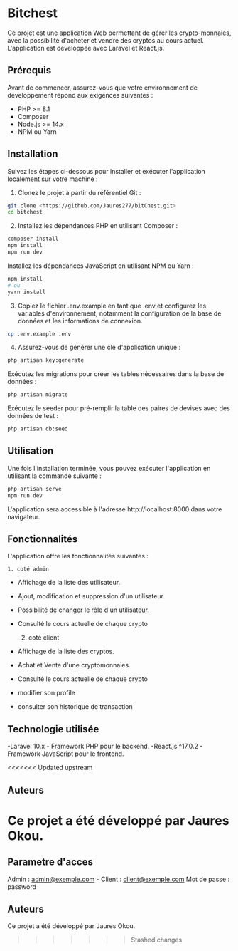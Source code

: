 # Bitchest

Ce projet est une application Web permettant de gérer les crypto-monnaies, avec la possibilité d'acheter et vendre des cryptos au cours actuel. L'application est développée avec Laravel et React.js.

## Prérequis

Avant de commencer, assurez-vous que votre environnement de développement répond aux exigences suivantes :

- PHP >= 8.1
- Composer
- Node.js >= 14.x
- NPM ou Yarn

## Installation

Suivez les étapes ci-dessous pour installer et exécuter l'application localement sur votre machine :

1. Clonez le projet à partir du référentiel Git :

```bash
git clone <https://github.com/Jaures277/bitChest.git>
cd bitchest
```

2. Installez les dépendances PHP en utilisant Composer :

```bash
composer install
npm install
npm run dev
```

Installez les dépendances JavaScript en utilisant NPM ou Yarn :

```bash
npm install
# ou
yarn install
```

3. Copiez le fichier .env.example en tant que .env et configurez les variables d'environnement, notamment la configuration de la base de données et les informations de connexion.

```bash
cp .env.example .env
```

4. Assurez-vous de générer une clé d'application unique :

```bash
php artisan key:generate

```

Exécutez les migrations pour créer les tables nécessaires dans la base de données :

```bash
php artisan migrate
```

Exécutez le seeder pour pré-remplir la table des paires de devises avec des données de test :

```bash
php artisan db:seed
```

## Utilisation
Une fois l'installation terminée, vous pouvez exécuter l'application en utilisant la commande suivante :

```bash
php artisan serve
npm run dev
```

L'application sera accessible à l'adresse http://localhost:8000 dans votre navigateur.

## Fonctionnalités
L'application offre les fonctionnalités suivantes :

    1. coté admin

- Affichage de la liste des utilisateur.
- Ajout, modification et suppression d'un utilisateur.
- Possibilité de changer le rôle d'un utilisateur.
- Consulté le cours actuelle de chaque crypto

    2. coté client

- Affichage de la liste des cryptos.
- Achat et Vente d'une cryptomonnaies.
- Consulté le cours actuelle de chaque crypto
- modifier son profile
- consulter son historique de transaction

## Technologie utilisée

-Laravel 10.x - Framework PHP pour le backend.
-React.js ^17.0.2 - Framework JavaScript pour le frontend.

<<<<<<< Updated upstream
## Auteurs
Ce projet a été développé par Jaures Okou.
=======
## Parametre d'acces
Admin : admin@exemple.com - 
Client : client@exemple.com
Mot de passe : password

## Auteurs
Ce projet a été développé par Jaures Okou.
>>>>>>> Stashed changes

